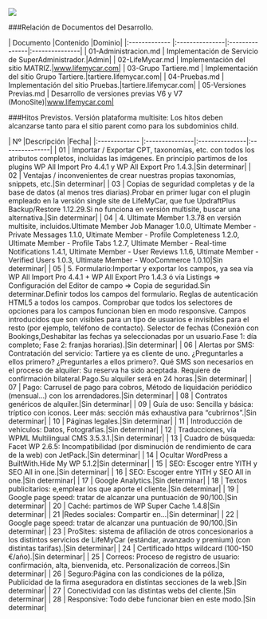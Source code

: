 <p align="left">
<img src="https://s28.postimg.org/ux8l1tv6l/imagengit.png">
</p>
###Relación de Documentos del Desarrollo.

| Documento  |Contenido |Dominio|
|:------------- |:---------------|:---------------|:---------------|
| 01-Administracion.md     |  Implementación de Servicio de SuperAdministrador.|Admin|
| 02-LifeMycar.md     |  Implementación del sitio MATRIZ.|www.lifemycar.com|
| 03-Grupo Tartiere.md     |  Implementación del sitio Grupo Tartiere.|tartiere.lifemycar.com|
| 04-Pruebas.md     |  Implementación del sitio Pruebas.|tartiere.lifemycar.com|
| 05-Versiones Previas.md   |  Desarrollo de versiones previas V6 y V7 (MonoSite)|www.lifemycar.com|

###Hitos Previstos.
Versión plataforma multisite: Los hitos deben alcanzarse tanto para el sitio parent como para los subdominios child.

| Nº  |Descripción |Fecha|
|:------------- |:---------------|:---------------|:---------------|
| 01    | Importar / Exportar CPT, taxonomías, etc. con todos los atributos completos, incluidas las imágenes. En principio partimos de los plugins WP All Import Pro 4.4.1 y WP All Export Pro 1.4.3.|Sin determinar|
| 02    | Ventajas / inconvenientes de crear nuestras propias taxonomías, snippets, etc.|Sin determinar|
| 03    | Copias de seguridad completas y de la base de datos (al menos tres diarias).Probar en primer lugar con el plugin empleado en la versión single site de LifeMyCar, que fue UpdraftPlus Backup/Restore 1.12.29.Si no funciona en versión multisite, buscar una alternativa.|Sin determinar|
| 04    | 4. Ultimate Member 1.3.78 en versión multisite, incluidos.Ultimate Member Job Manager 1.0.0, Ultimate Member - Private Messages 1.1.0, Ultimate Member - Profile Completeness 1.2.0, Ultimate Member - Profile Tabs 1.2.7, Ultimate Member - Real-time Notifications 1.4.1, Ultimate Member - User Reviews 1.1.6, Ultimate Member - Verified Users 1.0.3, Ultimate Member - WooCommerce 1.0.10|Sin determinar|
| 05    | 5. Formulario:Importar y exportar los campos, ya sea vía WP All Import Pro 4.4.1 + WP All Export Pro 1.4.3 ó vía Listings => Configuración del Editor de campo => Copia de seguridad.Sin determinar.Definir todos los campos del formulario. Reglas de autenticación HTML5 a todos los campos. Comprobar que todos los selectores de opciones para los campos funcionan bien en modo responsive. Campos introducidos que son visibles para un tipo de usuarios e invisibles para el resto (por ejemplo, teléfono de contacto). Selector de fechas (Conexión con Bookings,Deshabitar las fechas ya seleccionadas por un usuario.Fase 1: día completo; Fase 2: franjas horarias).|Sin determinar|
| 06    | Alertas por SMS: Contratación del servicio: Tartiere ya es cliente de uno. ¿Preguntarles a ellos primero? ¿Preguntarles a ellos primero?. Qué SMS son necesarios en el proceso de alquiler: Su reserva ha sido aceptada. Requiere de confirmación bilateral.Pago.Su alquiler será en 24 horas.|Sin determinar|
| 07    | Pago: Carrusel de pago para cobros, Método de liquidación periódico (mensual…) con los arrendadores.|Sin determinar|
| 08    | Contratos genéricos de alquiler.|Sin determinar|
| 09    | Guía de uso: Sencilla y básica: tríptico con iconos. Leer más: sección más exhaustiva para “cubrirnos”.|Sin determinar|
| 10    | Páginas legales.|Sin determinar|
| 11    | Introducción de vehículos: Datos, Fotografías.|Sin determinar|
| 12    | Traducciones, vía WPML Multilingual CMS 3.5.3.1.|Sin determinar|
| 13    | Cuadro de búsqueda: Facet WP 2.6.5: Incompatibilidad (por disminución de rendimiento de cara de la web) con JetPack.|Sin determinar|
| 14    | Ocultar WordPress a BuiltWith.Hide My WP 5.1.2|Sin determinar|
| 15    | SEO: Escoger entre YITH y SEO All in one.|Sin determinar|
| 16    | SEO: Escoger entre YITH y SEO All in one.|Sin determinar|
| 17    | Google Analytics.|Sin determinar|
| 18    | Textos publicitarios: e,emplear los que aporte el cliente.|Sin determinar|
| 19    | Google page speed: tratar de alcanzar una puntuación de 90/100.|Sin determinar|
| 20    | Caché: partimos de WP Super Cache 1.4.8|Sin determinar|
| 21    |Redes sociales: Compartir en...|Sin determinar|
| 22    | Google page speed: tratar de alcanzar una puntuación de 90/100.|Sin determinar|
| 23    | ProSites: sistema de afiliación de otros concesionarios a los distintos servicios de LifeMyCar (estándar, avanzado y premium) (con distintas tarifas).|Sin determinar|
| 24    | Certificado https wildcard (100-150 €/año).|Sin determinar|
| 25    | Correos: Proceso de registro de usuario: confirmación, alta, bienvenida, etc. Personalización de correos.|Sin determinar|
| 26    | Seguro:Página con las condiciones de la póliza, Publicidad de la firma aseguradora en distintas secciones de la web.|Sin determinar|
| 27    | Conectividad con las distintas webs del cliente.|Sin determinar|
| 28    | Responsive: Todo debe funcionar bien en este modo.|Sin determinar|



